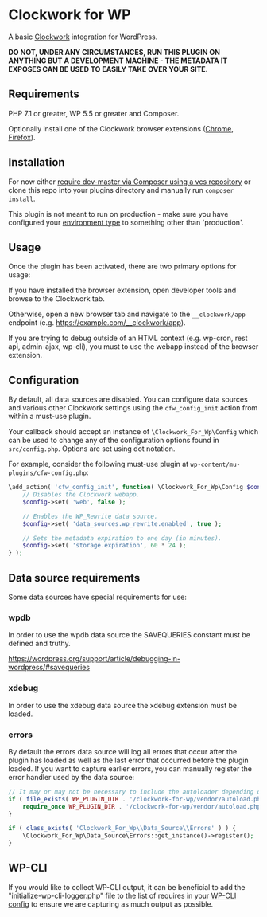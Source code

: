 # Clockwork for WP
A basic [Clockwork](https://underground.works/clockwork/) integration for WordPress.

**DO NOT, UNDER ANY CIRCUMSTANCES, RUN THIS PLUGIN ON ANYTHING BUT A DEVELOPMENT MACHINE - THE METADATA IT EXPOSES CAN BE USED TO EASILY TAKE OVER YOUR SITE.**

## Requirements
PHP 7.1 or greater, WP 5.5 or greater and Composer.

Optionally install one of the Clockwork browser extensions ([Chrome](https://chrome.google.com/webstore/detail/clockwork/dmggabnehkmmfmdffgajcflpdjlnoemp), [Firefox](https://addons.mozilla.org/en-US/firefox/addon/clockwork-dev-tools/)).

## Installation
For now either [require dev-master via Composer using a vcs repository](https://getcomposer.org/doc/05-repositories.md#vcs) or clone this repo into your plugins directory and manually run `composer install`.

This plugin is not meant to run on production - make sure you have configured your [environment type](https://developer.wordpress.org/reference/functions/wp_get_environment_type/) to something other than 'production'.

## Usage
Once the plugin has been activated, there are two primary options for usage:

If you have installed the browser extension, open developer tools and browse to the Clockwork tab.

Otherwise, open a new browser tab and navigate to the `__clockwork/app` endpoint (e.g. https://example.com/__clockwork/app).

If you are trying to debug outside of an HTML context (e.g. wp-cron, rest api, admin-ajax, wp-cli), you must to use the webapp instead of the browser extension.

## Configuration
By default, all data sources are disabled. You can configure data sources and various other Clockwork settings using the `cfw_config_init` action from within a must-use plugin.

Your callback should accept an instance of `\Clockwork_For_Wp\Config` which can be used to change any of the configuration options found in `src/config.php`. Options are set using dot notation.

For example, consider the following must-use plugin at `wp-content/mu-plugins/cfw-config.php`:

```php
\add_action( 'cfw_config_init', function( \Clockwork_For_Wp\Config $config ) {
    // Disables the Clockwork webapp.
    $config->set( 'web', false );

    // Enables the WP_Rewrite data source.
    $config->set( 'data_sources.wp_rewrite.enabled', true );

    // Sets the metadata expiration to one day (in minutes).
    $config->set( 'storage.expiration', 60 * 24 );
} );
```

## Data source requirements
Some data sources have special requirements for use:

### wpdb
In order to use the wpdb data source the SAVEQUERIES constant must be defined and truthy.

https://wordpress.org/support/article/debugging-in-wordpress/#savequeries

### xdebug
In order to use the xdebug data source the xdebug extension must be loaded.

### errors
By default the errors data source will log all errors that occur after the plugin has loaded as well as the last error that occurred before the plugin loaded. If you want to capture earlier errors, you can manually register the error handler used by the data source:

```php
// It may or may not be necessary to include the autoloader depending on how you use composer for your site.
if ( file_exists( WP_PLUGIN_DIR . '/clockwork-for-wp/vendor/autoload.php' ) ) {
    require_once WP_PLUGIN_DIR . '/clockwork-for-wp/vendor/autoload.php';
}

if ( class_exists( 'Clockwork_For_Wp\\Data_Source\\Errors' ) ) {
    \Clockwork_For_Wp\Data_Source\Errors::get_instance()->register();
}
```

## WP-CLI
If you would like to collect WP-CLI output, it can be beneficial to add the "initialize-wp-cli-logger.php" file to the list of requires in your [WP-CLI config](https://make.wordpress.org/cli/handbook/references/config/) to ensure we are capturing as much output as possible.


